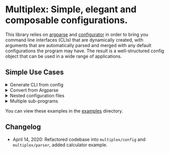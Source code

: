 # Multiplex: Simple, elegant and composable configurations.

This library relies on [argparse](https://docs.python.org/3.8/library/argparse.html) 
and [configurator](https://configurator.readthedocs.io/en/latest/index.html) in order to 
bring you command line interfaces (CLIs) that are dynamically created, with arguments that are 
automatically parsed and merged with any default configurations the program may have. The result 
is a well-structured config object that can be used in a wide range of applications.

## Simple Use Cases

<details>
<summary>Generate CLI from config</summary>
<p>

If you already use a configuration object (dict, string, a yaml file or otherwise), 
you can generate a simple CLI from it. Here's a simple example using flask:

```python
from flask import Flask
from multiplex.parser import Multiplexor

app = Flask(__name__)

m = Multiplexor(dict(app.config))
args = m.get_conf()
app.config.update(args.data)
```

This takes flask's default config, exposes a corresponding CLI that 
let's you override any parameters and then updates these defaults. 
Here's the generated CLI:

```
multiplex\examples> python3 server.py -h
usage: server.py [-h] [--ENV] [--DEBUG] [--TESTING] [--PROPAGATE_EXCEPTIONS]
                 [--PRESERVE_CONTEXT_ON_EXCEPTION] [--SECRET_KEY]
                 [--PERMANENT_SESSION_LIFETIME] [--USE_X_SENDFILE]
                 [--SERVER_NAME] [--APPLICATION_ROOT] [--SESSION_COOKIE_NAME]
                 [--SESSION_COOKIE_DOMAIN] [--SESSION_COOKIE_PATH]
                 [--SESSION_COOKIE_HTTPONLY] [--SESSION_COOKIE_SECURE]
                 [--SESSION_COOKIE_SAMESITE] [--SESSION_REFRESH_EACH_REQUEST]
                 [--MAX_CONTENT_LENGTH] [--SEND_FILE_MAX_AGE_DEFAULT]
                 [--TRAP_BAD_REQUEST_ERRORS] [--TRAP_HTTP_EXCEPTIONS]
                 [--EXPLAIN_TEMPLATE_LOADING] [--PREFERRED_URL_SCHEME]
                 [--JSON_AS_ASCII] [--JSON_SORT_KEYS]
                 [--JSONIFY_PRETTYPRINT_REGULAR] [--JSONIFY_MIMETYPE]
                 [--TEMPLATES_AUTO_RELOAD] [--MAX_COOKIE_SIZE]

optional arguments:
  -h, --help            show this help message and exit

default parameters:
  --ENV                 default is 'production'
  --DEBUG               default is False
  --TESTING             default is False
  --PROPAGATE_EXCEPTIONS
                        default is None
  --PRESERVE_CONTEXT_ON_EXCEPTION
                        default is None
  --SECRET_KEY          default is None
  --PERMANENT_SESSION_LIFETIME
                        default is datetime.timedelta(days=31)
  --USE_X_SENDFILE      default is False
  --SERVER_NAME         default is None
  --APPLICATION_ROOT    default is '/'
  --SESSION_COOKIE_NAME
                        default is 'session'
  --SESSION_COOKIE_DOMAIN
                        default is None
  --SESSION_COOKIE_PATH
                        default is None
  --SESSION_COOKIE_HTTPONLY
                        default is True
  --SESSION_COOKIE_SECURE
                        default is False
  --SESSION_COOKIE_SAMESITE
                        default is None
  --SESSION_REFRESH_EACH_REQUEST
                        default is True
  --MAX_CONTENT_LENGTH
                        default is None
  --SEND_FILE_MAX_AGE_DEFAULT
                        default is datetime.timedelta(seconds=43200)
  --TRAP_BAD_REQUEST_ERRORS
                        default is None
  --TRAP_HTTP_EXCEPTIONS
                        default is False
  --EXPLAIN_TEMPLATE_LOADING
                        default is False
  --PREFERRED_URL_SCHEME
                        default is 'http'
  --JSON_AS_ASCII       default is True
  --JSON_SORT_KEYS      default is True
  --JSONIFY_PRETTYPRINT_REGULAR
                        default is False
  --JSONIFY_MIMETYPE    default is 'application/json'
  --TEMPLATES_AUTO_RELOAD
                        default is None
  --MAX_COOKIE_SIZE     default is 4093
```

The `Multiplexor` constructor can take in a path to a config file, 
a config object (that subclasses a dictionary), or a string.

</p>
</details>

<details>
<summary>Convert from Argparse</summary>
<p>

It is very common to parse arguments with python's `argparse` 
and then pass the resulting `Namespace` as a parameter to a 
function or class. 

Here's a simple example. Say you have a calculator function like so:
```python
def calculator(value1, value2, operation):
    op = getattr(operator, operation)
    result = op(value1, value2)
    print(result)
```

A typical way to run this as a CLI is to define all argparse arguments 
and run calculator like so:

```python
if __name__ == "__main__":
    parser = argparse.ArgumentParser(
        description='Simple Calculator CLI')
    parser.add_argument('operation', type=str, choices=['add', 'sub'],
                        help='what operation to perform')
    parser.add_argument('value1', type=float,
                        help='first value')
    parser.add_argument('value2', type=float,
                        help='second value')
    args = parser.parse_args()
    calculator(**vars(args))
```

_Note_: Notice that using getattr on operator might not be safe as the 
`operation` can be anything? This is fine because the `operation` is actually 
restricted to a few choices by argparse. 

With `multiplex` one can simply create a configuration 
file containing something like the following:

```yaml
argparse:
  - name_or_flags: operation
    choices: [add, sub]
    help: 'what operation to perform'
  - name_or_flags: value1
    type: float
    help: 'first value'
  - name_or_flags: value2
    type: float
    help: 'second value'
```

And replace the whole argparse CLI creation with an automated one:

```python
if __name__ == "__main__":
    from multiplex.parser import Multiplexor

    m = Multiplexor('calculator.yaml')
    args = m.get_conf()
    calculator(**args.data)
```

With this in place, it is now much easier to extend the functionality of 
your calculator application, as any config changes will be mirrored in the CLI.
To add more operations, like say, multiplication and modulus, we can simply
change one line in `calculator.yaml`:

```yaml
choices: [add, sub, mul, mod]
```

</p>
</details>

<details>
<summary>Nested configuration files</summary>
<p>
More to come!
</p>
</details>

<details>
<summary>Multiple sub-programs</summary>
<p>
More to come!
</p>
</details>


You can view these examples in the [examples](examples) directory.  

## Changelog

* April 14, 2020: Refactored codebase into `multiplex/config` and `multiplex/parser`, added calculator example.